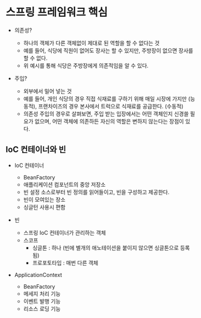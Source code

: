 # 스프링 프레임워크 핵심
    
 - 의존성?
   - 하나의 객체가 다른 객체없이 제대로 된 역할을 할 수 없다는 것
   - 예를 들어, 식당에 직원이 없어도 장사는 할 수 있지만, 주방장이 없으면 장사를 할 수 없다.
   - 위 예시를 통해 식당은 주방장에게 의존적임을 알 수 있다.
  
 - 주입?
   - 외부에서 밀어 넣는 것
   - 예를 들어, 개인 식당의 경우 직접 식재료를 구하기 위해 매일 시장에 가지만 (능동적), 프랜차이즈의 경우 본사에서 트럭으로 식재료를 공급한다. (수동적)
   - 의존성 주입의 경우로 살펴보면, 주입 받는 입장에서는 어떤 객체인지 신경쓸 필요가 없으며, 어떤 객체에 의존하든 자신의 역할은 변하지 않는다는 장점이 있다.
   
## IoC 컨테이너와 빈

  - IoC 컨테이너
    - BeanFactory
    - 애플리케이션 컴포넌트의 중앙 저장소
    - 빈 설정 소스로부터 빈 정의를 읽어들이고, 빈을 구성하고 제공한다.
    - 빈이 모여있는 장소
    - 싱글턴 사용시 편함
    
  - 빈
    - 스프링 IoC 컨테이너가 관리하는 객체
    - 스코프
      - 싱글톤 : 하나 (빈에 별개의 애노테이션을 붙이지 않으면 싱글톤으로 등록됨)
      - 프로포토타입 : 매번 다른 객체
    
  - ApplicationContext
    - BeanFactory
    - 메세지 처리 기능
    - 이벤트 발행 기능
    - 리소스 로딩 기능
